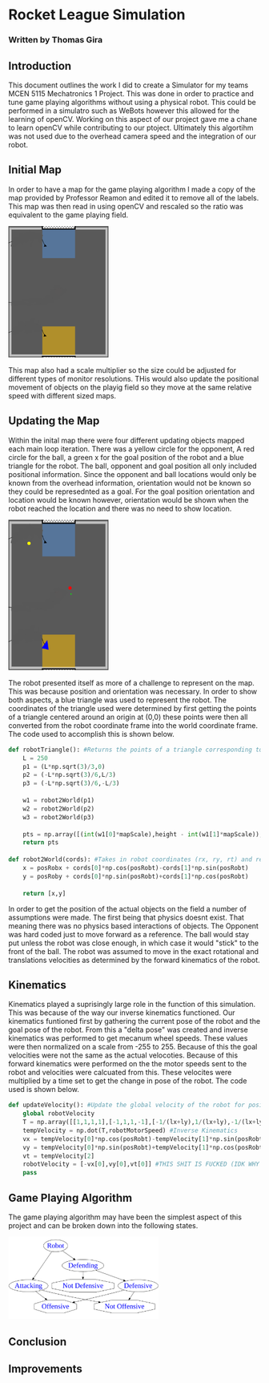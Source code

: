 # Rocket League Simulation
### Written by Thomas Gira

## Introduction
This document outlines the work I did to create a Simulator for my teams MCEN 5115 Mechatronics 1 Project. This was done in order to practice and tune game playing algorithms without using a physical robot. This could be performed in a simulatro such as WeBots however this allowed for the learning of openCV. Working on this aspect of our project gave me a chane to learn openCV while contributing to our ptoject. Ultimately this algortihm was not used due to the overhead camera speed and the integration of our robot.

## Initial Map
In order to have a map for the game playing algorithm I made a copy of the map provided by Professor Reamon and edited it to remove all of the labels. This map was then read in using openCV and rescaled so the ratio was equivalent to the game playing field.

<img src="Map.png" alt="Initial Map" width="200"/>

This map also had a scale multiplier so the size could be adjusted for different types of monitor resolutions. THis would also update the positional movement of objects on the playig field so they move at the same relative speed with different sized maps.

## Updating the Map
Within the inital map there were four different updating objects mapped each main loop iteration. There was a yellow circle for the opponent, A red circle for the ball, a green x for the goal position of the robot and a blue triangle for the robot. The ball, opponent and goal position all only included positional information. Since the opponent and ball locations would only be known from the overhead information, orientation would not be known so they could be represednted as a goal. For the goal position orientation and location would be known however, orientation would be shown when the robot reached the location and there was no need to show location.

<img src="updateMap.png" alt="Map with Objects" width="200"/>

The robot presented itself as more of a challenge to represent on the map. This was because position and orientation was necessary. In order to show both aspects, a blue triangle was used to represent the robot. The coordinates of the triangle used were determined by first getting the points of a triangle centered around an origin at (0,0) these points were then all converted from the robot coordinate frame into the world coordinate frame. The code used to accomplish this is shown below.

```python
def robotTriangle(): #Returns the points of a triangle corresponding to the robot's position and orientation.
    L = 250
    p1 = (L*np.sqrt(3)/3,0)
    p2 = (-L*np.sqrt(3)/6,L/3)
    p3 = (-L*np.sqrt(3)/6,-L/3)

    w1 = robot2World(p1)
    w2 = robot2World(p2)
    w3 = robot2World(p3)

    pts = np.array([(int(w1[0]*mapScale),height - int(w1[1]*mapScale)),(int(w2[0]*mapScale),height - int(w2[1]*mapScale)),(int(w3[0]*mapScale),height - int(w3[1]*mapScale))])
    return pts

def robot2World(cords): #Takes in robot coordinates (rx, ry, rt) and returns world coordinates (wx,wy,wt)
    x = posRobx + cords[0]*np.cos(posRobt)-cords[1]*np.sin(posRobt)
    y = posRoby + cords[0]*np.sin(posRobt)+cords[1]*np.cos(posRobt)

    return [x,y]
```

In order to get the position of the actual objects on the field a number of assumptions were made. The first being that physics doesnt exist. That meaning there was no physics based interactions of objects. The Opponent was hard coded just to move forward as a reference. The ball would stay put unless the robot was close enough, in which case it would "stick" to the front of the ball. The robot was assumed to move in the exact rotational and translations velocities as determined by the forward kinematics of the robot.

## Kinematics
Kinematics played a suprisingly large role in the function of this simulation. This was because of the way our inverse kinematics functioned. Our kinematics funtioned first by gathering the current pose of the robot and the goal pose of the robot. From this a "delta pose" was created and inverse kinematics was performed to get mecanum wheel speeds. These values were then normalized on a scale from -255 to 255. Because of this the goal velocities were not the same as the actual velocoties. Because of this forward kinematics were performed on the the motor speeds sent to the robot and velocities were calcuated from this. These velocites were multiplied by a time set to get the change in pose of the robot. The code used is shown below.

```python
def updateVelocity(): #Update the global velocity of the robot for positioning data
    global robotVelocity
    T = np.array([[1,1,1,1],[-1,1,1,-1],[-1/(lx+ly),1/(lx+ly),-1/(lx+ly),1/(lx+ly)]])/r #Translation matrix
    tempVelocity = np.dot(T,robotMotorSpeed) #Inverse Kinematics
    vx = tempVelocity[0]*np.cos(posRobt)-tempVelocity[1]*np.sin(posRobt)
    vy = tempVelocity[0]*np.sin(posRobt)+tempVelocity[1]*np.cos(posRobt)
    vt = tempVelocity[2]
    robotVelocity = [-vx[0],vy[0],vt[0]] #THIS SHIT IS FUCKED (IDK WHY ITS -vx)
    pass
```

## Game Playing Algorithm
The game playing algorithm may have been the simplest aspect of this project and can be broken down into the following states.

<img src='strategy.png' alt = 'Strategy' width = 300/>

## Conclusion

## Improvements
